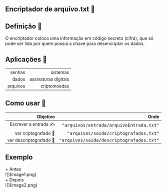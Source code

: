 ## Encriptador de arquivo.txt 📜

<h2>Definição 🗿</h2>
O encriptador coloca uma informação em código secreto (cifra), que só pode ser lido por quem possui a chave para desencriptar os dados.

<h2>Aplicações 📎</h2>

|  |  |
| ------: | -----------: |
| senhas | sistemas             |
|  dados | assinaturas digitais |
| arquivos | criptomoedas       |

<h2>Como usar 🤔</h2>

| **Objetivo** | **Onde** |
| ------: | -----------: |
| Escrever a entrada ✍️| <kbd>"arquivos/entrada/arquivoEntrada.txt"</kbd>  |
| ver criptografado 🔣    | <kbd>"arquivos/saida/criptografados.txt"</kbd>    |
| ver descriptografado 📰️ | <kbd>"arquivos/saida/descriptografados.txt"</kbd> |

<h2>Exemplo </h2>
+ Antes<br>
![](image1.png)<br>
+ Depois<br>
![](image2.png)<br>
  